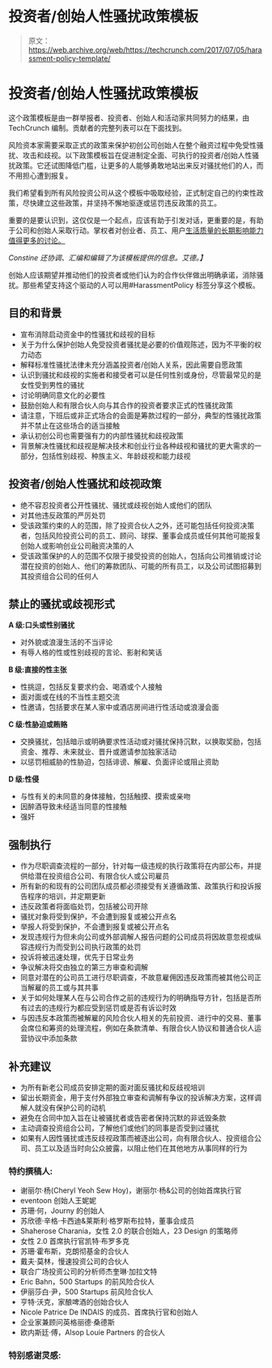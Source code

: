 # 投资者/创始人性骚扰政策模板

> 原文：<https://web.archive.org/web/https://techcrunch.com/2017/07/05/harassment-policy-template/>

# 投资者/创始人性骚扰政策模板

这个政策模板是由一群举报者、投资者、创始人和活动家共同努力的结果，由 TechCrunch 编制。贡献者的完整列表可以在下面找到。

风险资本家需要采取正式的政策来保护初创公司创始人在整个融资过程中免受性骚扰、攻击和歧视。以下政策模板旨在促进制定全面、可执行的投资者/创始人性骚扰政策。它还试图降低门槛，让更多的人能够勇敢地站出来反对骚扰他们的人，而不用担心遭到报复。

我们希望看到所有风险投资公司从这个模板中吸取经验，正式制定自己的约束性政策，尽快建立这些政策，并坚持不懈地驱逐或惩罚违反政策的员工。

重要的是要认识到，这仅仅是一个起点，应该有助于引发对话，更重要的是，有助于公司和创始人采取行动。掌权者对创业者、员工、用户[生活质量的长期影响能力值得更多的讨论。](https://web.archive.org/web/20230322201030/http://www.kaporcapital.com/founders-commitment/)

*Constine 还协调、汇编和编辑了为该模板提供的信息。艾德。】*

创始人应该期望并推动他们的投资者或他们认为的合作伙伴做出明确承诺，消除骚扰。那些希望支持这个驱动的人可以用#HarassmentPolicy 标签分享这个模板。

## **目的和背景**

*   宣布消除启动资金中的性骚扰和歧视的目标
*   关于为什么保护创始人免受投资者骚扰是必要的价值观陈述，因为不平衡的权力动态
*   解释标准性骚扰法律未充分涵盖投资者/创始人关系，因此需要自愿政策
*   认识到骚扰和歧视的实施者和接受者可以是任何性别或身份，尽管最常见的是女性受到男性的骚扰
*   讨论明确同意文化的必要性
*   鼓励创始人和有限合伙人向与其合作的投资者要求正式的性骚扰政策
*   请注意，下班后或非正式场合的会面是筹款过程的一部分，典型的性骚扰政策并不禁止在这些场合的适当接触
*   承认初创公司也需要强有力的内部性骚扰和歧视政策
*   背景解决性骚扰和歧视是解决技术和创业行业各种歧视和骚扰的更大需求的一部分，包括性别歧视、种族主义、年龄歧视和能力歧视

## **投资者/创始人性骚扰和歧视政策**

*   绝不容忍投资者公开性骚扰、骚扰或歧视创始人或他们的团队
*   对其他违反政策的严厉处罚
*   受该政策约束的人的范围，除了投资合伙人之外，还可能包括任何投资决策者，包括风险投资公司的员工、顾问、球探、董事会成员或任何其他可能报复创始人或影响创业公司融资决策的人
*   受该政策保护的人的范围不仅限于接受投资的创始人，包括向公司推销或讨论潜在投资的创始人、他们的筹款团队、可能的所有员工，以及公司试图招募到其投资组合公司的任何人

## **禁止的骚扰或歧视形式**

**A 级:口头或性别骚扰**

*   对外貌或浪漫生活的不当评论
*   有辱人格的性或性别歧视的言论、影射和笑话

**B 级:直接的性主张**

*   性挑逗，包括反复要求约会、喝酒或个人接触
*   面对面或在线的不当性主题交流
*   性邀请，包括要求在某人家中或酒店房间进行性活动或浪漫会面

**C 级:性胁迫或贿赂**

*   交换骚扰，包括暗示或明确要求性活动或对骚扰保持沉默，以换取奖励，包括资金、推荐、未来就业、晋升或邀请参加独家活动
*   以惩罚相威胁的性胁迫，包括诽谤、解雇、负面评论或阻止资助

**D 级:性侵**

*   与性有关的未同意的身体接触，包括触摸、摸索或亲吻
*   因醉酒导致未经适当同意的性接触
*   强奸

## **强制执行**

*   作为尽职调查流程的一部分，针对每一级违规的执行政策将在内部公布，并提供给潜在投资组合公司、有限合伙人或公司雇员
*   所有新的和现有的公司团队成员都必须接受有关遵循政策、政策执行和投诉报告程序的培训，并定期更新
*   违反政策者将面临处罚，包括被公司开除
*   骚扰对象将受到保护，不会遭到报复或被公开点名
*   举报人将受到保护，不会遭到报复或被公开点名
*   发现违规行为但未向公司或外部调解人报告问题的公司成员将因故意忽视或纵容违规行为而受到公司执行政策的处罚
*   投诉将被迅速处理，优先于日常业务
*   争议解决将交由独立的第三方审查和调解
*   同意对潜在的公司员工进行尽职调查，不故意雇佣因违反政策而被其他公司正当解雇的员工或与其共事
*   关于如何处理某人在与公司合作之前的违规行为的明确指导方针，包括是否所有过去的违规行为都应受到惩罚或是否有诉讼时效
*   与因违反本政策而被解雇的风险合伙人相关的先前投资、进行中的交易、董事会席位和筹资的处理流程，例如在条款清单、有限合伙人协议和普通合伙人运营协议中添加条款

## **补充建议**

*   为所有新老公司成员安排定期的面对面反骚扰和反歧视培训
*   留出长期资金，用于支付外部独立审查和调解有争议的投诉解决方案，这样调解人就没有保护公司的动机
*   避免在合同中加入旨在让被骚扰者或告密者保持沉默的非诋毁条款
*   主动调查投资组合公司，了解他们或他们的同事是否受到过骚扰
*   如果有人因性骚扰或违反歧视政策而被逐出公司，向有限合伙人、投资组合公司、员工以及适当时向公众披露，以阻止他们在其他地方从事同样的行为

### **特约撰稿人:**

*   谢丽尔·杨(Cheryl Yeoh Sew Hoy)，谢丽尔·杨&公司的创始首席执行官
*   eventoon 创始人王妮妮
*   苏珊·何，Journy 的创始人
*   苏欣德·辛格·卡西迪&莱斯利·格罗斯布拉特，董事会成员
*   Shaherose Charania，女性 2.0 的联合创始人，23 Design 的策略师
*   女性 2.0 首席执行官凯特·布罗多克
*   苏珊·霍布斯，克朗彻基金的合伙人
*   戴夫·莫林，慢速投资公司的合伙人
*   联合广场投资公司的分析师杰奎琳·加拉文特
*   Eric Bahn，500 Startups 的前风险合伙人
*   伊丽莎白·尹，500 Startups 前风险合伙人
*   亨特·沃克，家酿啤酒的创始合伙人
*   Nicole Patrice De INDAIS 的成员、首席执行官和创始人
*   企业家兼顾问英格丽德·桑德斯
*   欧内斯廷·傅，Alsop Louie Partners 的合伙人

### **特别感谢灵感:**